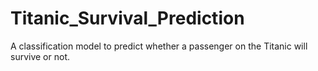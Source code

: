 # Titanic_Survival_Prediction

A classification model to predict whether a passenger on the Titanic will survive or not.
